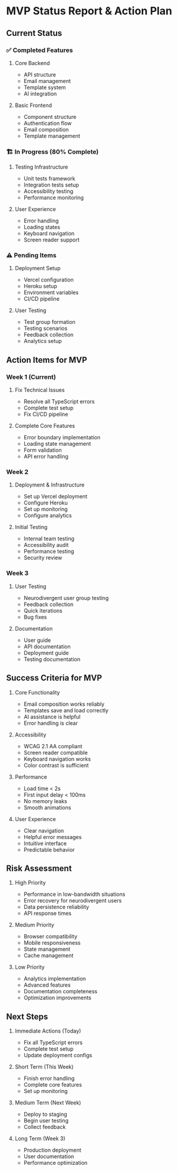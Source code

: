 # MVP Status Report & Action Plan

## Current Status

### ✅ Completed Features
1. Core Backend
   - API structure
   - Email management
   - Template system
   - AI integration

2. Basic Frontend
   - Component structure
   - Authentication flow
   - Email composition
   - Template management

### 🏗️ In Progress (80% Complete)
1. Testing Infrastructure
   - Unit tests framework
   - Integration tests setup
   - Accessibility testing
   - Performance monitoring

2. User Experience
   - Error handling
   - Loading states
   - Keyboard navigation
   - Screen reader support

### ⚠️ Pending Items
1. Deployment Setup
   - Vercel configuration
   - Heroku setup
   - Environment variables
   - CI/CD pipeline

2. User Testing
   - Test group formation
   - Testing scenarios
   - Feedback collection
   - Analytics setup

## Action Items for MVP

### Week 1 (Current)
1. Fix Technical Issues
   - Resolve all TypeScript errors
   - Complete test setup
   - Fix CI/CD pipeline

2. Complete Core Features
   - Error boundary implementation
   - Loading state management
   - Form validation
   - API error handling

### Week 2
1. Deployment & Infrastructure
   - Set up Vercel deployment
   - Configure Heroku
   - Set up monitoring
   - Configure analytics

2. Initial Testing
   - Internal team testing
   - Accessibility audit
   - Performance testing
   - Security review

### Week 3
1. User Testing
   - Neurodivergent user group testing
   - Feedback collection
   - Quick iterations
   - Bug fixes

2. Documentation
   - User guide
   - API documentation
   - Deployment guide
   - Testing documentation

## Success Criteria for MVP
1. Core Functionality
   - Email composition works reliably
   - Templates save and load correctly
   - AI assistance is helpful
   - Error handling is clear

2. Accessibility
   - WCAG 2.1 AA compliant
   - Screen reader compatible
   - Keyboard navigation works
   - Color contrast is sufficient

3. Performance
   - Load time < 2s
   - First input delay < 100ms
   - No memory leaks
   - Smooth animations

4. User Experience
   - Clear navigation
   - Helpful error messages
   - Intuitive interface
   - Predictable behavior

## Risk Assessment
1. High Priority
   - Performance in low-bandwidth situations
   - Error recovery for neurodivergent users
   - Data persistence reliability
   - API response times

2. Medium Priority
   - Browser compatibility
   - Mobile responsiveness
   - State management
   - Cache management

3. Low Priority
   - Analytics implementation
   - Advanced features
   - Documentation completeness
   - Optimization improvements

## Next Steps
1. Immediate Actions (Today)
   - Fix all TypeScript errors
   - Complete test setup
   - Update deployment configs

2. Short Term (This Week)
   - Finish error handling
   - Complete core features
   - Set up monitoring

3. Medium Term (Next Week)
   - Deploy to staging
   - Begin user testing
   - Collect feedback

4. Long Term (Week 3)
   - Production deployment
   - User documentation
   - Performance optimization 